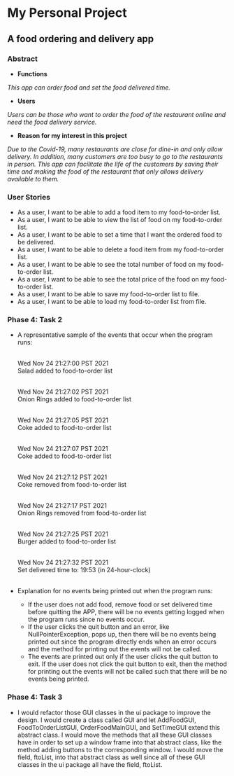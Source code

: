 # My Personal Project

## A food ordering and delivery app

### Abstract

- **Functions**

 *This app can order food and set the food delivered time.*

- **Users**

*Users can be those who want to order the food of the restaurant online and need the food delivery service.*

- **Reason for my interest in this project**

*Due to the Covid-19, many restaurants are close for dine-in and only allow delivery. In addition, many customers
are too busy to go to the restaurants in person. This app can facilitate the life of the customers by saving
their time and making the food of the restaurant that only allows delivery available to them.*

### User Stories

- As a user, I want to be able to add a food item to my food-to-order list.
- As a user, I want to be able to view the list of food on my food-to-order list.
- As a user, I want to be able to set a time that I want the ordered food to be delivered.
- As a user, I want to be able to delete a food item from my food-to-order list.
- As a user, I want to be able to see the total number of food on my food-to-order list.
- As a user, I want to be able to see the total price of the food on my food-to-order list.
- As a user, I want to be able to save my food-to-order list to file.
- As a user, I want to be able to load my food-to-order list from file.

### Phase 4: Task 2

- A representative sample of the events that occur when the program runs: <br />
  &nbsp;

  Wed Nov 24 21:27:00 PST 2021
  <br/>Salad added to food-to-order list <br /> &nbsp;

  Wed Nov 24 21:27:02 PST 2021
  <br/>Onion Rings added to food-to-order list <br /> &nbsp;

  Wed Nov 24 21:27:05 PST 2021
  <br/>Coke added to food-to-order list <br /> &nbsp;

  Wed Nov 24 21:27:07 PST 2021
  <br/>Coke added to food-to-order list <br /> &nbsp;

  Wed Nov 24 21:27:12 PST 2021
  <br/>Coke removed from food-to-order list <br /> &nbsp;

  Wed Nov 24 21:27:17 PST 2021
  <br/>Onion Rings removed from food-to-order list <br /> &nbsp;

  Wed Nov 24 21:27:25 PST 2021
  <br/>Burger added to food-to-order list <br /> &nbsp;

  Wed Nov 24 21:27:32 PST 2021
  <br/>Set delivered time to: 19:53 (in 24-hour-clock) <br /> &nbsp;


- Explanation for no events being printed out when the program runs:

  - If the user does not add food, remove food or set delivered time before quitting the APP, there will
be no events getting logged when the program runs since no events occur.
  - If the user clicks the quit button and an error, like NullPointerException, pops up, then there will be no 
  events being printed out since the program directly ends when an error occurs and the method for printing out 
  the events will not be called.
  - The events are printed out only if the user clicks the quit button to exit. If the user does not click the 
  quit button to exit, then the method for printing out the events will not be called such that there will be no events 
  being printed.
  

### Phase 4: Task 3
- I would refactor those GUI classes in the ui package to improve the design. I would create a 
class called GUI and let AddFoodGUI, FoodToOrderListGUI, OrderFoodMainGUI, and SetTimeGUI extend
this abstract class. I would move the methods that all these GUI classes have in order to set up a window frame 
into that abstract class, like the method adding buttons to the corresponding window. I would move the field, ftoList, 
into that abstract class as well since all of these GUI classes in the ui package all have the field, ftoList. 
